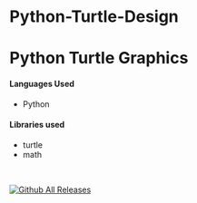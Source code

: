 # Python-Turtle-Design
<h1>Python Turtle Graphics</h1>

<h4>Languages Used</h4>
<ul>
    <li>Python</li>
</ul>

<h4>Libraries used</h4>
<ul>
    <li>turtle</li>
    <li>math</li>
</ul>

<br>


[![Github All Releases](https://img.shields.io/github/downloads/dikshitakambri/Graphics-using-Python/total.svg)]()

